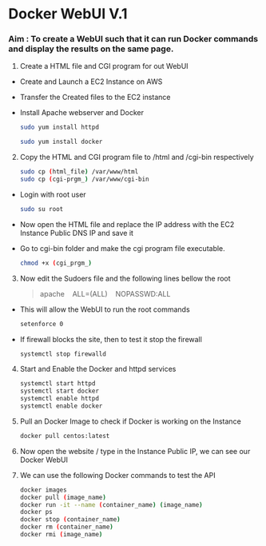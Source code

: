 # Docker WebUI V.1

### Aim : To create a WebUI such that it can run Docker commands and display the results on the same page.

1. Create a HTML file and CGI program for out WebUI
- Create and Launch a EC2 Instance on AWS

- Transfer the Created files to the EC2 instance 

- Install Apache webserver and Docker
  
  ```bash
  sudo yum install httpd 
  ```
  
  ```bash
  sudo yum install docker
  ```
2. Copy the HTML and CGI program file to /html and /cgi-bin respectively
   
   ```bash
   sudo cp (html_file) /var/www/html
   sudo cp (cgi-prgm_) /var/www/cgi-bin
   ```
- Login with root user
  
  ```bash
  sudo su root
  ```

- Now open the HTML file and replace the IP address with the EC2 Instance Public DNS IP and save it

- Go to cgi-bin folder and make the cgi program file executable.
  
  ```bash
  chmod +x (cgi_prgm_)
  ```
3. Now edit the Sudoers file and the following lines bellow the root
   
   > apache    ALL=(ALL)    NOPASSWD:ALL
- This will allow the WebUI to run the root commands
  
  ```bash
  setenforce 0
  ```

- If firewall blocks the site, then to test it stop the firewall
  
  ```bash
  systemctl stop firewalld
  ```
4. Start and Enable the Docker and httpd services 
   
   ```bash
   systemctl start httpd
   systemctl start docker
   systemctl enable httpd
   systemctl enable docker
   ```

5. Pull an Docker Image to check if Docker is working on the Instance
   
   ```bash
   docker pull centos:latest
   ```

6. Now open the website / type in the Instance Public IP, we can see our Docker WebUI

7. We can use the following Docker commands to test the API
   
   ```bash
   docker images
   docker pull (image_name)
   docker run -it --name (container_name) (image_name)
   docker ps 
   docker stop (container_name)
   docker rm (container_name)
   docker rmi (image_name)
   ```
